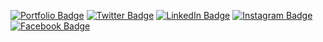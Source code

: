 <!-- [![Thameem's GitHub Banner](https://d33wubrfki0l68.cloudfront.net/2dde0ac8ea02e1e1a12d4c8e9a874b428b7e7564/b083d/assets/front/images/logo.png)](https://www.thameem.me) -->

[![Portfolio Badge](https://img.shields.io/badge/Portfolio-Visit-informational?style=flat&logo=&logoColor=white&color=4267B2)](https://www.thameem.me)
[![Twitter Badge](https://img.shields.io/badge/Twitter-Profile-informational?style=flat&logo=twitter&logoColor=white&color=1CA2F1)](https://twitter.com/thameemk612)
[![LinkedIn Badge](https://img.shields.io/badge/LinkedIn-Profile-informational?style=flat&logo=linkedin&logoColor=white&color=0D76A8)](https://www.linkedin.com/in/thameem-karakkoth/)
[![Instagram Badge](https://img.shields.io/badge/InstaGram-Profile-informational?style=flat&logo=instagram&logoColor=white&color=bc2a8d)](https://www.instagram.com/thameemk612/)
[![Facebook Badge](https://img.shields.io/badge/FaceBook-Profile-informational?style=flat&logo=faceBook&logoColor=white&color=4267B2)](https://www.facebook.com/thameemk612/)
